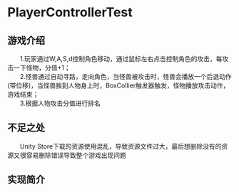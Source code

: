 # PlayerControllerTest
## 游戏介绍  
　　1.玩家通过W,A,S,d控制角色移动，通过鼠标左右点击控制角色的攻击，每攻击一下怪物，分值+1；  
　　2.怪兽通过自动寻路，走向角色，当怪兽被攻击时，怪兽会播放一个后退动作(带位移)，当怪兽挨到人物身上时，BoxCollier触发器触发，怪物播放攻击动作，游戏结束；  
　　3.根据人物攻击分值进行排名  
## 不足之处
　　Unity Store下载的资源使用混乱，导致资源文件过大，最后想删除没有的资源又很容易删除错误导致整个游戏出现问题
## 实现简介  


